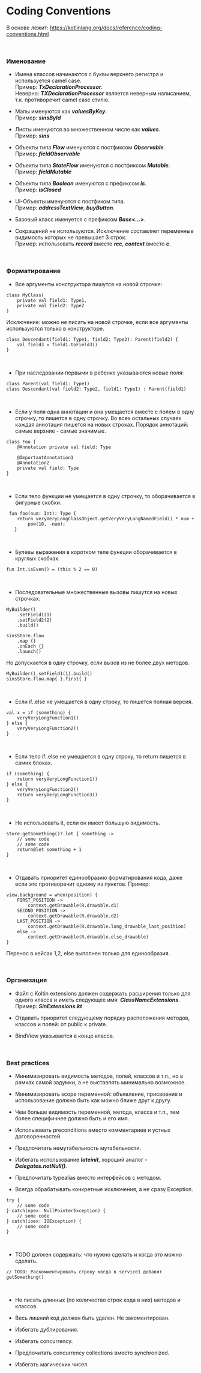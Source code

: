 # Coding Conventions

В основе лежит:
https://kotlinlang.org/docs/reference/coding-conventions.html

<br/>

### Именование

- Имена классов начинаются с буквы верхнего регистра и используется camel case.  
Пример: ***TxDeclarationProcessor***.  
Неверно: ***TXDeclarationProcessor*** является неверным написанием, т.к. противоречит camel case стилю.

- Мапы именуются как ***valuesByKey***.  
Пример: ***sinsById***

- Листы именуются во множественном числе как ***values***.  
Пример: ***sins***

- Объекты типа ***Flow*** именуются с постфиксом ***Observable***.  
Пример: ***fieldObservable***

- Объекты типа ***StateFlow*** именуются с постфиксом ***Mutable***.  
Пример: ***fieldMutable***

- Объекты типа ***Boolean*** именуются с префиксом ***is***.  
Пример: ***isClosed***

- UI-Объекты именуются с постфиком типа.  
Пример: ***addressTextView***, ***buyButton***.

- Базовый класс именуется с префиксом ***Base<...>***.

- Сокращений не используются. Исключение составляет переменные видимость которых не превышает 3 строк.  
Пример: использовать ***record*** вместо ***rec***, ***context*** вместо ***c***.

<br/>

### Форматирование

- Все аргументы конструктора пишутся на новой строчке:
```
class MyClass(
    private val field1: Type1,
    private val field2: Type2
)
```
Исключение: можно не писать на новой строчке, если все аргументы используются только в конструкторе.
```
class Descendant(field1: Type1, field2: Type2): Parent(field2) {
    val field3 = field1.toField3()
}
```
<br/>

- При наследовании первыми в ребенке указываются новые поля:
```
class Parent(val field1: Type1)
class Descendant(val field2: Type2, field1: Type1) : Parent(field1)
```
<br/>

- Если у поля одна аннотации и она умещается вместе с полем в одну строчку, то пишется в одну строчку. Во всех остальных случаях каждая аннотация пишется на новых строках. 
Порядок аннотаций: самые верхние - самые значимые.
```
class Foo {
    @Annotation private val field: Type

    @ImportantAnnotation1
    @Annotation2 
    private val field: Type
}
```
<br/>

- Если тело функции не умещается в одну строчку, то оборачивается в фигурные скобки.
```
 fun foo(num: Int): Type {
    return veryVeryLongClassObject.getVeryVeryLongNamedField() * num + 
        pow(10, -num);
   }
```
<br/>

- Булевы выражения в коротком теле функции оборачивается в круглых скобках.
```
fun Int.isEven() = (this % 2 == 0)
```
<br/>

- Последовательные множественные вызовы пишутся на новых строчках.
```
MyBuilder()
    .setField1(1)
    .setField2(2)
    .build()

sinsStore.flow
    .map {}
    .onEach {}
    .launch()
```
Но допускается в одну строчку, если вызов из не более двух методов.
```
MyBuilder().setField1(1).build()
sinsStore.flow.map{ }.first{ }
```
<br/>

- Если if..else не умещается в одну строку, то пишется полная версия.
```
val x = if (something) {
    veryVeryLongFunction1()
} else {
    veryVeryLongFunction2()
}
```
<br/>

- Если тело if..else не умещается в одну строку, то return пишется в самих блоках.
```
if (something) {
    return veryVeryLongFunction1()
} else {
    veryVeryLongFunction2()
    return veryVeryLongFunction3()
}
```
<br/>

- Не использовать it, если он имеет большую видимость.
```
store.getSomething()?.let { something ->
    // some code
    // some code
    return@let something + 1
}
```
<br/>

- Отдавать приоритет единообразию форматирования кода, даже если это противоречит одному из пунктов.
Пример:
```
view.background = when(position) {
    FIRST_POSITION -> 
        context.getDrawable(R.drawable.d1)
    SECOND_POSITION -> 
        context.getDrawable(R.drawable.d2)
    LAST_POSITION ->
        context.getDrawable(R.drawable.long_drawable_last_position)
    else -> 
        context.getDrawable(R.drawable.else_drawable)
}
```
Перенос в кейсах 1,2, else выполнен только для единообразия.

<br/>

### Организация

- Файл с Koltin extensions должен содержать расширения только для одного класса и иметь следующее имя: ***ClassNameExtensions***.
Пример: ***SinExtensions.kt***

- Отдавать приоритет следующему порядку расположения методов, классов и полей: от public к private.

- BindView указывается в конце класса.

<br/>

### Best practices

- Минимизировать видимость методов, полей, классов и т.п., но в рамках самой задумки, а не выставлять минимально возможное.

- Минимизировать scope переменной: объявление, присвоение и использование должно быть как можно ближе друг к другу.

- Чем больше видимость переменной, метода, класса и т.п., тем более специфичнее должно быть и его имя.

- Использовать preconditions вместо комментариев и устных договоренностей.

- Предпочитать немутабельность мутабельности.

- Избегать использование ***lateinit***, хороший аналог - ***Delegates.notNull()***.

- Предпочитать typealias вместо интерфейсов с методом.

- Всегда обрабатывать конкретные исключения, а не сразу Exception.
```
try {
    // some code
} catch(npex: NullPointerException) { 
    // some code
} catch(ioex: IOException) {
    // some code
}
```
<br/>

- TODO должен содержать: что нужно сделать и когда это можно сделать.
```
// TODO: Раскомментировать строку когда в service1 добавят getSomething()
```
<br/>

- Не писать длинных (по количество строк кода в них) методов и классов.

- Весь лишний код должен быть удален. Не закоментирован.

- Избегать дублирования.

- Избегать concurrency.

- Предпочитать concurrency collections вместо synchronized. 

- Избегать магических чисел.
